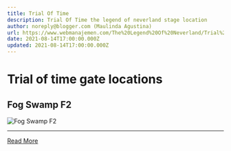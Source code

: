```yaml
---
title: Trial Of Time
description: Trial Of Time the legend of neverland stage location
author: noreply@blogger.com (Maulinda Agustina)
url: https://www.webmanajemen.com/The%20Legend%20Of%20Neverland/Trial%20Of%20Time.html
date: 2021-08-14T17:00:00.000Z
updated: 2021-08-14T17:00:00.000Z
---
```


# Trial of time gate locations

## Fog Swamp F2

![Fog Swamp F2](./Trial%20Of%20Time/Trial%20Of%20Time%20Fog%20Swamp%20F2%20-%203.png)<hr/> <a href="https://www.webmanajemen.com/The%20Legend%20Of%20Neverland/Trial%20Of%20Time.html" rel="follow" class="button" id="read-more">Read More</a>